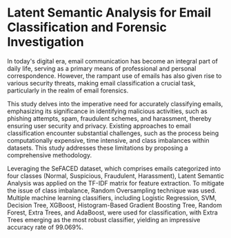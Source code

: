 # Latent Semantic Analysis for Email Classification and Forensic Investigation
In today's digital era, email communication has become an integral part of daily life, serving as a primary means of professional and personal correspondence. However, the rampant use of emails has also given rise to various security threats, making email classification a crucial task, particularly in the realm of email forensics. 

This study delves into the imperative need for accurately classifying emails, emphasizing its significance in identifying malicious activities, such as phishing attempts, spam, fraudulent schemes, and harassment, thereby ensuring user security and privacy. Existing approaches to email classification encounter substantial challenges, such as the process being computationally expensive, time intensive, and class imbalances within datasets. This study addresses these limitations by proposing a comprehensive methodology. 

Leveraging the SeFACED dataset, which comprises emails categorized into four classes (Normal, Suspicious, Fraudulent, Harassment), Latent Semantic Analysis was applied on the TF-IDF matrix for feature extraction. To mitigate the issue of class imbalance, Random Oversampling technique was used. Multiple machine learning classifiers, including Logistic Regression, SVM, Decision Tree, XGBoost, Histogram-Based Gradient Boosting Tree, Random Forest, Extra Trees, and AdaBoost, were used for classification, with  Extra Trees emerging as the most robust classifier, yielding an impressive accuracy rate of 99.069%.
